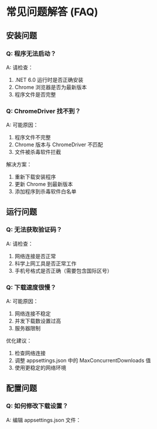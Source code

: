 # 常见问题解答 (FAQ)

## 安装问题

### Q: 程序无法启动？
A: 请检查：
1. .NET 6.0 运行时是否正确安装
2. Chrome 浏览器是否为最新版本
3. 程序文件是否完整

### Q: ChromeDriver 找不到？
A: 可能原因：
1. 程序文件不完整
2. Chrome 版本与 ChromeDriver 不匹配
3. 文件被杀毒软件拦截

解决方案：
1. 重新下载安装程序
2. 更新 Chrome 到最新版本
3. 添加程序到杀毒软件白名单

## 运行问题

### Q: 无法获取验证码？
A: 请检查：
1. 网络连接是否正常
2. 科学上网工具是否正常工作
3. 手机号格式是否正确（需要包含国际区号）

### Q: 下载速度很慢？
A: 可能原因：
1. 网络连接不稳定
2. 并发下载数设置过高
3. 服务器限制

优化建议：
1. 检查网络连接
2. 调整 appsettings.json 中的 MaxConcurrentDownloads 值
3. 使用更稳定的网络环境

## 配置问题

### Q: 如何修改下载设置？
A: 编辑 appsettings.json 文件： 